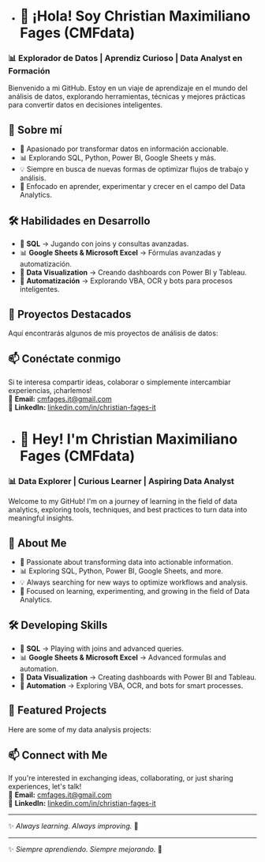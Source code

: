 - # 👋 ¡Hola! Soy Christian Maximiliano Fages (CMFdata)  
### 📊 Explorador de Datos | Aprendiz Curioso | Data Analyst en Formación  

Bienvenido a mi GitHub. Estoy en un viaje de aprendizaje en el mundo del análisis de datos, explorando herramientas, técnicas y mejores prácticas para convertir datos en decisiones inteligentes.  

## 🚀 Sobre mí  
- 📌 Apasionado por transformar datos en información accionable.  
- 📊 Explorando SQL, Python, Power BI, Google Sheets y más.  
- 💡 Siempre en busca de nuevas formas de optimizar flujos de trabajo y análisis.  
- 🎯 Enfocado en aprender, experimentar y crecer en el campo del Data Analytics.  

## 🛠️ Habilidades en Desarrollo  
- 🔄 **SQL** → Jugando con joins y consultas avanzadas.  
- 📊 **Google Sheets & Microsoft Excel** → Fórmulas avanzadas y automatización.  
- 📌 **Data Visualization** → Creando dashboards con Power BI y Tableau.  
- 🤖 **Automatización** → Explorando VBA, OCR y bots para procesos inteligentes.  

## 📂 Proyectos Destacados  
Aquí encontrarás algunos de mis proyectos de análisis de datos:  
<!---
- [📊 Análisis de popular Heladeria y Formateo en Microsft Excel](#)  
- [📌 Creación de Dashboards con Power BI](#)  
- [🔎 Optimización de Datos con SQL y Python](#)  
--->

## 📫 Conéctate conmigo  
Si te interesa compartir ideas, colaborar o simplemente intercambiar experiencias, ¡charlemos!  
📧 **Email:** cmfages.it@gmail.com  
📌 **LinkedIn:** [linkedin.com/in/christian-fages-it](#)  


- # 👋 Hey! I'm Christian Maximiliano Fages (CMFdata)  
### 📊 Data Explorer | Curious Learner | Aspiring Data Analyst  

Welcome to my GitHub! I'm on a journey of learning in the field of data analytics, exploring tools, techniques, and best practices to turn data into meaningful insights.  

## 🚀 About Me  
- 📌 Passionate about transforming data into actionable information.  
- 📊 Exploring SQL, Python, Power BI, Google Sheets, and more.  
- 💡 Always searching for new ways to optimize workflows and analysis.  
- 🎯 Focused on learning, experimenting, and growing in the field of Data Analytics.  

## 🛠️ Developing Skills  
- 🔄 **SQL** → Playing with joins and advanced queries.  
- 📊 **Google Sheets & Microsoft Excel** → Advanced formulas and automation.  
- 📌 **Data Visualization** → Creating dashboards with Power BI and Tableau.  
- 🤖 **Automation** → Exploring VBA, OCR, and bots for smart processes.  

## 📂 Featured Projects  
Here are some of my data analysis projects:  
<!---
- [📊 Popular Ice Cream Shop Analysis & Formatting in Microsoft Excel](#)  
- [📌 Dashboard Creation with Power BI](#)  
- [🔎 Data Optimization with SQL and Python](#)  
--->

## 📫 Connect with Me  
If you're interested in exchanging ideas, collaborating, or just sharing experiences, let's talk!  
📧 **Email:** cmfages.it@gmail.com  
📌 **LinkedIn:** [linkedin.com/in/christian-fages-it](#)  

---

✨ _Always learning. Always improving._ 🚀  

---

✨ _Siempre aprendiendo. Siempre mejorando._ 🚀  

<!---
CMFdata/CMFdata is a ✨ special ✨ repository because its `README.md` (this file) appears on your GitHub profile.
You can click the Preview link to take a look at your changes.
--->

